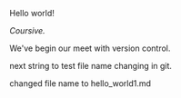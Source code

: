 Hello world!

*Coursive.*

We've begin our meet with version control.


next string to test file name changing in git.

changed file name to hello_world1.md
